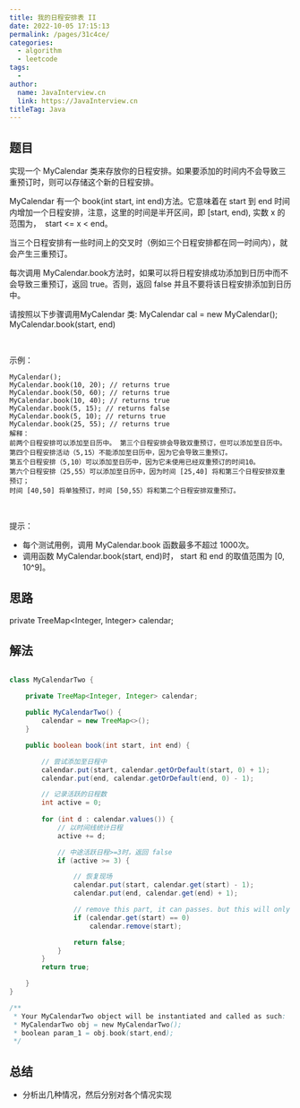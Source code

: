 ```yaml
---
title: 我的日程安排表 II
date: 2022-10-05 17:15:13
permalink: /pages/31c4ce/
categories:
  - algorithm
  - leetcode
tags:
  - 
author: 
  name: JavaInterview.cn
  link: https://JavaInterview.cn
titleTag: Java
---
```



## 题目

实现一个 MyCalendar 类来存放你的日程安排。如果要添加的时间内不会导致三重预订时，则可以存储这个新的日程安排。

MyCalendar 有一个 book(int start, int end)方法。它意味着在 start 到 end 时间内增加一个日程安排，注意，这里的时间是半开区间，即 [start, end), 实数 x 的范围为，  start <= x < end。

当三个日程安排有一些时间上的交叉时（例如三个日程安排都在同一时间内），就会产生三重预订。

每次调用 MyCalendar.book方法时，如果可以将日程安排成功添加到日历中而不会导致三重预订，返回 true。否则，返回 false 并且不要将该日程安排添加到日历中。

请按照以下步骤调用MyCalendar 类: MyCalendar cal = new MyCalendar(); MyCalendar.book(start, end)

 

示例：

    MyCalendar();
    MyCalendar.book(10, 20); // returns true
    MyCalendar.book(50, 60); // returns true
    MyCalendar.book(10, 40); // returns true
    MyCalendar.book(5, 15); // returns false
    MyCalendar.book(5, 10); // returns true
    MyCalendar.book(25, 55); // returns true
    解释： 
    前两个日程安排可以添加至日历中。 第三个日程安排会导致双重预订，但可以添加至日历中。
    第四个日程安排活动（5,15）不能添加至日历中，因为它会导致三重预订。
    第五个日程安排（5,10）可以添加至日历中，因为它未使用已经双重预订的时间10。
    第六个日程安排（25,55）可以添加至日历中，因为时间 [25,40] 将和第三个日程安排双重预订；
    时间 [40,50] 将单独预订，时间 [50,55）将和第二个日程安排双重预订。
 

提示：

- 每个测试用例，调用 MyCalendar.book 函数最多不超过 1000次。
- 调用函数 MyCalendar.book(start, end)时， start 和 end 的取值范围为 [0, 10^9]。


## 思路

private TreeMap<Integer, Integer> calendar;

## 解法
```java

class MyCalendarTwo {
 
    private TreeMap<Integer, Integer> calendar;

    public MyCalendarTwo() {
        calendar = new TreeMap<>();
    }

    public boolean book(int start, int end) {

        // 尝试添加至日程中
        calendar.put(start, calendar.getOrDefault(start, 0) + 1);
        calendar.put(end, calendar.getOrDefault(end, 0) - 1);

        // 记录活跃的日程数
        int active = 0; 
        
        for (int d : calendar.values()) {
            // 以时间线统计日程
            active += d;

            // 中途活跃日程>=3时，返回 false
            if (active >= 3) { 

                // 恢复现场
                calendar.put(start, calendar.get(start) - 1);
                calendar.put(end, calendar.get(end) + 1);

                // remove this part, it can passes. but this will only costs more spaces.
                if (calendar.get(start) == 0)
                    calendar.remove(start);

                return false;
            }
        }
        return true;

    }
}

/**
 * Your MyCalendarTwo object will be instantiated and called as such:
 * MyCalendarTwo obj = new MyCalendarTwo();
 * boolean param_1 = obj.book(start,end);
 */
```

## 总结

- 分析出几种情况，然后分别对各个情况实现 

